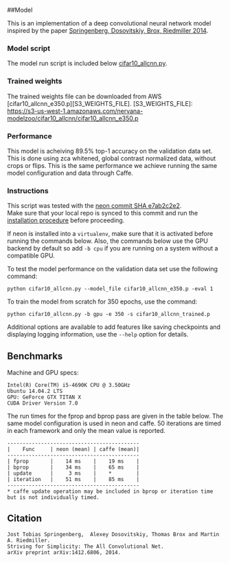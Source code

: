 ##Model

This is an implementation of a deep convolutional neural network model inspired by the paper 
[Springenberg, Dosovitskiy, Brox, Riedmiller 2014](http://arxiv.org/abs/1412.6806). 

### Model script
The model run script is included below [cifar10_allcnn.py](./cifar10_allcnn.py).

### Trained weights
The trained weights file can be downloaded from AWS 
[cifar10_allcnn_e350.p][S3_WEIGHTS_FILE].
[S3_WEIGHTS_FILE]: https://s3-us-west-1.amazonaws.com/nervana-modelzoo/cifar10_allcnn/cifar10_allcnn_e350.p

### Performance
This model is acheiving 89.5% top-1 accuracy on the validation data set.  This is done using zca whitened, 
global contrast normalized data, without crops or flips.  This is the same performance we achieve running the 
same model configuration and data through Caffe.  

### Instructions
This script was tested with the 
[neon commit SHA e7ab2c2e2](https://github.com/NervanaSystems/neon/commit/e7ab2c2e27f113a4d36d17ba8c79546faed7d916).  
Make sure that your local repo is synced to this commit and run the 
[installation procedure](http://neon.nervanasys.com/docs/latest/user_guide.html#installation) before proceeding.  


If neon is installed into a `virtualenv`, make sure that it is activated before running the commands below.  Also, the commands below use the GPU backend by default so add `-b cpu` if you are running on a system without a compatible GPU.


To test the model performance on the validation data set use the following command:
```
python cifar10_allcnn.py --model_file cifar10_allcnn_e350.p -eval 1
```

To train the model from scratch for 350 epochs, use the command:
```
python cifar10_allcnn.py -b gpu -e 350 -s cifar10_allcnn_trained.p
```

Additional options are available to add features like saving checkpoints and displaying logging information, 
use the `--help` option for details.


## Benchmarks

Machine and GPU specs:
```
Intel(R) Core(TM) i5-4690K CPU @ 3.50GHz
Ubuntu 14.04.2 LTS
GPU: GeForce GTX TITAN X
CUDA Driver Version 7.0
```

The run times for the fprop and bprop pass are given in the table below.  The same model configuration is used in neon and caffe.  50 iterations are timed in each framework and only the mean value is reported. 


```
-------------------------------------------
|    Func     | neon (mean) | caffe (mean)|
-------------------------------------------
| fprop       |    14 ms    |    19 ms    |
| bprop       |    34 ms    |    65 ms    |
| update      |     3 ms    |    *        | 
| iteration   |    51 ms    |    85 ms    |
-------------------------------------------
* caffe update operation may be included in bprop or iteration time but is not individually timed.
```


## Citation

```
Jost Tobias Springenberg,  Alexey Dosovitskiy, Thomas Brox and Martin A. Riedmiller. 
Striving for Simplicity: The All Convolutional Net. 
arXiv preprint arXiv:1412.6806, 2014.
```
